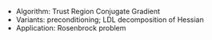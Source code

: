 - Algorithm: Trust Region Conjugate Gradient
- Variants: preconditioning; LDL decomposition of Hessian
- Application: Rosenbrock problem